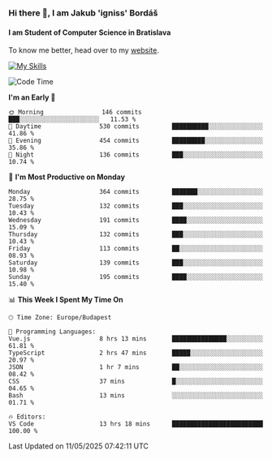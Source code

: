 ### Hi there 👋, I am Jakub 'igniss' Bordáš

#### I am Student of Computer Science in Bratislava
To know me better, head over to my [website](https://bordas.sk).

[![My Skills](https://skillicons.dev/icons?i=js,typescript,html,css,figma,svelte,vue,next,postgresql,nest,express,nodejs)](https://bordas.sk)


<!--START_SECTION:waka-->
![Code Time](http://img.shields.io/badge/Code%20Time-1%2C885%20hrs%2027%20mins-blue)

**I'm an Early 🐤** 

```text
🌞 Morning                146 commits         ███░░░░░░░░░░░░░░░░░░░░░░   11.53 % 
🌆 Daytime                530 commits         ██████████░░░░░░░░░░░░░░░   41.86 % 
🌃 Evening                454 commits         █████████░░░░░░░░░░░░░░░░   35.86 % 
🌙 Night                  136 commits         ███░░░░░░░░░░░░░░░░░░░░░░   10.74 % 
```
📅 **I'm Most Productive on Monday** 

```text
Monday                   364 commits         ███████░░░░░░░░░░░░░░░░░░   28.75 % 
Tuesday                  132 commits         ███░░░░░░░░░░░░░░░░░░░░░░   10.43 % 
Wednesday                191 commits         ████░░░░░░░░░░░░░░░░░░░░░   15.09 % 
Thursday                 132 commits         ███░░░░░░░░░░░░░░░░░░░░░░   10.43 % 
Friday                   113 commits         ██░░░░░░░░░░░░░░░░░░░░░░░   08.93 % 
Saturday                 139 commits         ███░░░░░░░░░░░░░░░░░░░░░░   10.98 % 
Sunday                   195 commits         ████░░░░░░░░░░░░░░░░░░░░░   15.40 % 
```


📊 **This Week I Spent My Time On** 

```text
🕑︎ Time Zone: Europe/Budapest

💬 Programming Languages: 
Vue.js                   8 hrs 13 mins       ███████████████░░░░░░░░░░   61.81 % 
TypeScript               2 hrs 47 mins       █████░░░░░░░░░░░░░░░░░░░░   20.97 % 
JSON                     1 hr 7 mins         ██░░░░░░░░░░░░░░░░░░░░░░░   08.42 % 
CSS                      37 mins             █░░░░░░░░░░░░░░░░░░░░░░░░   04.65 % 
Bash                     13 mins             ░░░░░░░░░░░░░░░░░░░░░░░░░   01.71 % 

🔥 Editors: 
VS Code                  13 hrs 18 mins      █████████████████████████   100.00 % 
```


 Last Updated on 11/05/2025 07:42:11 UTC
<!--END_SECTION:waka-->
